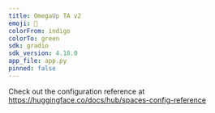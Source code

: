 ```yaml
---
title: OmegaUp TA v2
emoji: 🔫
colorFrom: indigo
colorTo: green
sdk: gradio
sdk_version: 4.18.0
app_file: app.py
pinned: false
---
```


Check out the configuration reference at https://huggingface.co/docs/hub/spaces-config-reference
